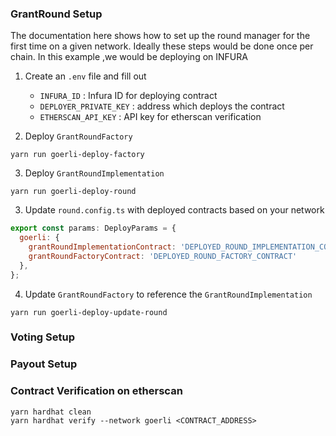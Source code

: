 ### GrantRound Setup

The documentation here shows how to set up the round manager for the first time on a given network. Ideally these steps would be done once per chain. In this example ,we would be deploying on INFURA

1. Create an `.env` file and fill out
    - `INFURA_ID`               : Infura ID for deploying contract
    - `DEPLOYER_PRIVATE_KEY`    : address which deploys the contract
    - `ETHERSCAN_API_KEY`       : API key for etherscan verification

2. Deploy `GrantRoundFactory`
```shell
yarn run goerli-deploy-factory
```

3. Deploy `GrantRoundImplementation`
```shell
yarn run goerli-deploy-round
```

3. Update `round.config.ts` with deployed contracts based on your network
```javascript
export const params: DeployParams = {
  goerli: {
    grantRoundImplementationContract: 'DEPLOYED_ROUND_IMPLEMENTATION_CONTRACT',
    grantRoundFactoryContract: 'DEPLOYED_ROUND_FACTORY_CONTRACT'
  },
};
```

4. Update `GrantRoundFactory` to reference the `GrantRoundImplementation`
```shell
yarn run goerli-deploy-update-round
```

### Voting Setup
<!-- TODO -->

### Payout Setup
<!-- TODO -->


### Contract Verification on etherscan

```
yarn hardhat clean
yarn hardhat verify --network goerli <CONTRACT_ADDRESS>
```